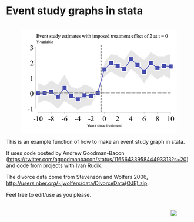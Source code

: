 # Event study graphs in stata 

<figure style="float:left;">
<img src="https://github.com/hollina/event_study_graphs/blob/master/event-study.png" align="middle"  width="600"  /> 
</figure>


This is an example function of how to make an event study graph in stata. 

It uses code posted by Andrew Goodman-Bacon (<https://twitter.com/agoodmanbacon/status/1165643395844493313?s=20>) and code from projects with Ivan Rudik. 

The divorce data come from Stevenson and Wolfers 2006, <http://users.nber.org/~jwolfers/data/DivorceData(QJE).zip>.

Feel free to edit/use as you please. 

<figure style="float:right;">
<img src="https://github.com/hollina/event_study_graphs/blob/master/event-study-wolfers.png" align="middle"  width="600"  /> 
</figure>


